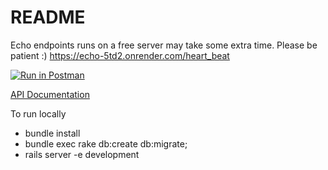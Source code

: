 # README

Echo endpoints runs on a free server may take some extra time. Please be patient :)
https://echo-5td2.onrender.com/heart_beat

[![Run in Postman](https://run.pstmn.io/button.svg)](https://www.postman.com/budukhyash/workspace/f9e0d7f3-6ae3-42c9-baad-522579a551c3/request/11156949-899df697-b523-45b7-9933-771425112f50)

[API Documentation](https://documenter.getpostman.com/view/11156949/2s83zgvR7b#899df697-b523-45b7-9933-771425112f50)

To run locally 
* bundle install
* bundle exec rake db:create db:migrate;
* rails server -e development

